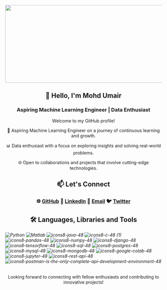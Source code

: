 
<img src= "https://res.cloudinary.com/jerrick/image/upload/v1674823853/63d3c8ad49c4a2001d8b552d.webp" width="1000" height="250"></img>


<h2 align="center" > 👋 Hello, I'm Mohd Umair</h2>

<h3 align="center">Aspiring Machine Learning Engineer | Data Enthusiast</h3>

<p align="center">Welcome to my GitHub profile! </p> 

<p align="center"> 🤖 Aspiring Machine Learning Engineer on a journey of continuous learning and growth.</p>
<p align="center"> 📊 Data enthusiast with a focus on exploring insights and solving real-world problems.</p>
<p align="center"> 🌐 Open to collaborations and projects that involve cutting-edge technologies.</p>

<h2 align="center" >📫 Let's Connect</h2>

<h3 align ="center"> 🌐 <a href="https://github.com/Umair98392"> GitHub</a>     💼 <a href="https://www.linkedin.com/in/umair98392/"> LinkedIn</a>      📧 <a href="mailto:umair98392@gmail.com">Email</a>       🐦 <a href="www.twitter.com">Twitter</a></h3>

<h2 align="center" > 🛠️ Languages, Libraries and Tools </h2>

###### ![Python](https://github.com/Umair98392/Umair98392/assets/104143235/1551d187-c14e-48c9-bf72-4ec23424b6c0) ![Matlab](https://github.com/Umair98392/Umair98392/assets/104143235/1497994b-4304-42d7-b5d9-7b1b3a029862) ![icons8-java-48 ](https://github.com/Umair98392/Umair98392/assets/104143235/30cb5c94-bc66-4d3b-9fbb-d166964525e2) ![icons8-c-48 (1)](https://github.com/Umair98392/Umair98392/assets/104143235/2a385c61-2a24-418a-a050-69a94949215a)  ![icons8-pandas-48](https://github.com/Umair98392/Umair98392/assets/104143235/7eed31fb-61c2-47d0-b1cc-be93217f3bf9) ![icons8-numpy-48](https://github.com/Umair98392/Umair98392/assets/104143235/26c5151d-324f-4ad9-847b-242b7a93d6a6)  ![icons8-django-48](https://github.com/Umair98392/Umair98392/assets/104143235/9eeb3ead-e29e-44e9-a2c9-73df0faa0307) ![icons8-tensorflow-48](https://github.com/Umair98392/Umair98392/assets/104143235/51496bd5-4b58-490d-93a6-472950e4c31f) ![icons8-sql-48](https://github.com/Umair98392/Umair98392/assets/104143235/8f32f10e-9f7b-445b-b5f2-69d0305077ce)  ![icons8-postgres-48](https://github.com/Umair98392/Umair98392/assets/104143235/9d725324-955a-45a8-adea-a37aee08c680) ![icons8-mysql-48](https://github.com/Umair98392/Umair98392/assets/104143235/3a24a426-a64a-4527-96d1-483eae48b94f) ![icons8-mongodb-48](https://github.com/Umair98392/Umair98392/assets/104143235/d28fff8f-f6f6-4a0e-bfed-73022f797480)  ![icons8-google-colab-48](https://github.com/Umair98392/Umair98392/assets/104143235/328c5ad8-c8fb-47a1-a62a-c8a53cb35d89) ![icons8-jupyter-48](https://github.com/Umair98392/Umair98392/assets/104143235/0ba4106f-4e2b-422d-8eb8-79eb8c5e97bd) ![icons8-rest-api-48](https://github.com/Umair98392/Umair98392/assets/104143235/02726f9f-ba33-4c98-aaf7-dd1c948a7d19) ![icons8-postman-is-the-only-complete-api-development-environment-48](https://github.com/Umair98392/Umair98392/assets/104143235/c4353935-ebc0-46b2-a36c-f49ebf36aa80)


<p align="center">Looking forward to connecting with fellow enthusiasts and contributing to innovative projects!</p>
